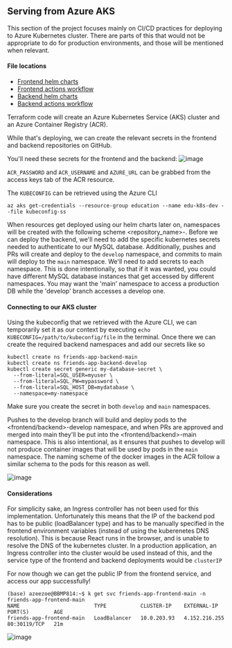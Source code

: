 ## Serving from Azure AKS
This section of the project focuses mainly on CI/CD practices for deploying to Azure Kubernetes cluster. There are parts of this that would not be appropriate to do for production environments, and those will be mentioned when relevant. 

#### File locations
* [Frontend helm charts](https://github.com/Tbzz83/friends-app-frontend/tree/main/helm)
* [Frontend actions workflow](https://github.com/Tbzz83/friends-app-frontend/blob/main/.github/workflows/aks_static_deploy.yml)
* [Backend helm charts](https://github.com/Tbzz83/friends-app-backend/tree/main/helm)
* [Backend actions workflow](https://github.com/Tbzz83/friends-app-backend/blob/main/.github/workflows/aks_api_deploy.yml)

Terraform code will create an Azure Kubernetes Service (AKS) cluster and an Azure Container Registry (ACR).

While that's deploying, we can create the relevant secrets in the frontend and backend repositories on GitHub.

You'll need these secrets for the frontend and the backend:
![image](https://github.com/user-attachments/assets/8422491e-ffd0-43e1-91f9-8ae63bb52c50)

`ACR_PASSWORD` and `ACR_USERNAME` and `AZURE_URL` can be grabbed from the access keys tab of the ACR resource. 

The `KUBECONFIG` can be retrieved using the Azure CLI
```
az aks get-credentials --resource-group education --name edu-k8s-dev --file kubeconfig-ss
```

When resources get deployed using our helm charts later on, namespaces will be created with the following scheme <repository_name>-<branch>. Before we can deploy the backend, we'll need to add the specific kubernetes secrets needed to authenticate to our MySQL database.
Additionally, pushes and PRs will create and deploy to the `develop` namespace, and commits to main will deploy to the `main` namespace. We'll need to add secrets to each namespace. This is done intentionally, so that if it was wanted, you could have different 
MySQL database instances that get accessed by different namespaces. You may want the 'main' namespace to access a production DB while the 'develop' branch accesses a develop one.

#### Connecting to our AKS cluster
Using the kubeconfig that we retrieved with the Azure CLI, we can temporarily set it as our context by executing `echo KUBECONFIG=/path/to/kubeconfig/file` in the terminal.
Once there we can create the required backend namespaces and add our secrets like so
```
kubectl create ns friends-app-backend-main
kubectl create ns friends-app-backend-develop
kubectl create secret generic my-database-secret \
  --from-literal=SQL_USER=myuser \
  --from-literal=SQL_PW=mypassword \
  --from-literal=SQL_HOST_DB=mydatabase \
  --namespace=my-namespace
```
Make sure you create the secret in both `develop` and `main` namespaces.

Pushes to the develop branch will build and deploy pods to the <frontend/backend>-develop namespace, and when PRs are approved and merged into main they'll be put into the <frontend/backend>-main namespace. This is also intentional, as it ensures that pushes to develop will not produce container images that will be used by pods in the `main` namespace. The naming scheme of the docker images in the ACR follow a similar schema to the pods for this reason as well.

![image](https://github.com/user-attachments/assets/8fb117e0-fe15-496f-bd92-d5799c9402fe)



#### Considerations
For simplicity sake, an Ingress controller has not been used for this implementation. Unfortunately this means that the IP of the backend pod has to be public (loadBalancer type) and has to be manually specified in the frontend environment variables (instead of using the kuberenetes DNS resolution). This is because React runs in the browser, and is unable to resolve the DNS of the kubernetes cluster. In a production application, an Ingress controller into the cluster would be used instead of this, and the service type of the frontend and backend deployments would be `clusterIP`

For now though we can get the public IP from the frontend service, and access our app successfully!
```
(base) azeezoe@BBMP814:~$ k get svc friends-app-frontend-main -n friends-app-frontend-main
NAME                        TYPE           CLUSTER-IP    EXTERNAL-IP     PORT(S)        AGE
friends-app-frontend-main   LoadBalancer   10.0.203.93   4.152.216.255   80:30119/TCP   21m
```
![image](https://github.com/user-attachments/assets/5b24a76b-5f8a-4389-9938-7e474934bbc0)

